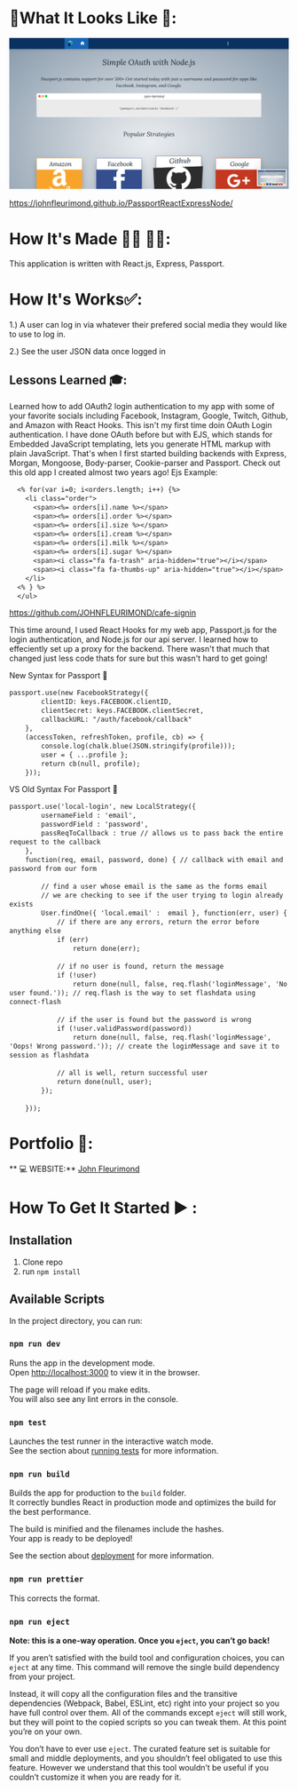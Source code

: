 # :checkered_flag:What It Looks Like :checkered_flag:: 

![Fleurimond](../public/PASSPORT.png)


https://johnfleurimond.github.io/PassportReactExpressNode/

# How It's Made :nut_and_bolt:🔨 :hammer::wrench::
 This application is written with React.js, Express, Passport.

 # How It's Works:white_check_mark::
1.) A user can log in via whatever their prefered social media they would like to use to log in.

2.) See the user JSON data once logged in 

## Lessons Learned :mortar_board::
Learned how to add OAuth2 login authentication to my app with some of your favorite socials including Facebook, Instagram, Google, Twitch, Github, and Amazon with React Hooks. This isn't my first time doin OAuth Login authentication. I have done OAuth before but with EJS, which stands for Embedded JavaScript templating, lets you generate HTML markup with plain JavaScript. That's when I first started building backends with Express, Morgan, Mongoose, Body-parser, Cookie-parser and Passport.  Check out this old app I created almost two years ago!
Ejs Example:

```  <ul class="orders">
  <% for(var i=0; i<orders.length; i++) {%>
    <li class="order">
      <span><%= orders[i].name %></span>
      <span><%= orders[i].order %></span>
      <span><%= orders[i].size %></span>
      <span><%= orders[i].cream %></span>
      <span><%= orders[i].milk %></span>
      <span><%= orders[i].sugar %></span>
      <span><i class="fa fa-trash" aria-hidden="true"></i></span>
      <span><i class="fa fa-thumbs-up" aria-hidden="true"></i></span>
    </li>
  <% } %>
  </ul>
```


https://github.com/JOHNFLEURIMOND/cafe-signin

This time around, I used React Hooks for my web app, Passport.js for the login authentication, and Node.js for our api server. I learned how to effeciently set up a proxy for the backend. There wasn't that much that changed just less code thats for sure but this wasn't hard to get going!

New Syntax for Passport :dvd:

```// Facebook Strategy
passport.use(new FacebookStrategy({
        clientID: keys.FACEBOOK.clientID,
        clientSecret: keys.FACEBOOK.clientSecret,
        callbackURL: "/auth/facebook/callback"
    },
    (accessToken, refreshToken, profile, cb) => {
        console.log(chalk.blue(JSON.stringify(profile)));
        user = { ...profile };
        return cb(null, profile);
    }));
``` 

VS Old Syntax For Passport :floppy_disk:

```   // by default, local strategy uses username and password, we will override with email
passport.use('local-login', new LocalStrategy({
        usernameField : 'email',
        passwordField : 'password',
        passReqToCallback : true // allows us to pass back the entire request to the callback
    },
    function(req, email, password, done) { // callback with email and password from our form

        // find a user whose email is the same as the forms email
        // we are checking to see if the user trying to login already exists
        User.findOne({ 'local.email' :  email }, function(err, user) {
            // if there are any errors, return the error before anything else
            if (err)
                return done(err);

            // if no user is found, return the message
            if (!user)
                return done(null, false, req.flash('loginMessage', 'No user found.')); // req.flash is the way to set flashdata using connect-flash

            // if the user is found but the password is wrong
            if (!user.validPassword(password))
                return done(null, false, req.flash('loginMessage', 'Oops! Wrong password.')); // create the loginMessage and save it to session as flashdata

            // all is well, return successful user
            return done(null, user);
        });

    }));
```
# Portfolio :open_file_folder::

** :computer:   WEBSITE:** [John Fleurimond](http://johnfleurimond.com)

# How To Get It Started :arrow_forward: :

## Installation

1. Clone repo
2. run `npm install`

## Available Scripts

In the project directory, you can run:

### `npm run dev`

Runs the app in the development mode.<br>
Open [http://localhost:3000](http://localhost:3000) to view it in the browser.

The page will reload if you make edits.<br>
You will also see any lint errors in the console.

### `npm test`

Launches the test runner in the interactive watch mode.<br>
See the section about [running tests](#running-tests) for more information.

### `npm run build`

Builds the app for production to the `build` folder.<br>
It correctly bundles React in production mode and optimizes the build for the best performance.

The build is minified and the filenames include the hashes.<br>
Your app is ready to be deployed!

See the section about [deployment](#deployment) for more information.
### `npm run prettier`
This corrects the format.

### `npm run eject`

**Note: this is a one-way operation. Once you `eject`, you can’t go back!**

If you aren’t satisfied with the build tool and configuration choices, you can `eject` at any time. This command will remove the single build dependency from your project.

Instead, it will copy all the configuration files and the transitive dependencies (Webpack, Babel, ESLint, etc) right into your project so you have full control over them. All of the commands except `eject` will still work, but they will point to the copied scripts so you can tweak them. At this point you’re on your own.

You don’t have to ever use `eject`. The curated feature set is suitable for small and middle deployments, and you shouldn’t feel obligated to use this feature. However we understand that this tool wouldn’t be useful if you couldn’t customize it when you are ready for it.

